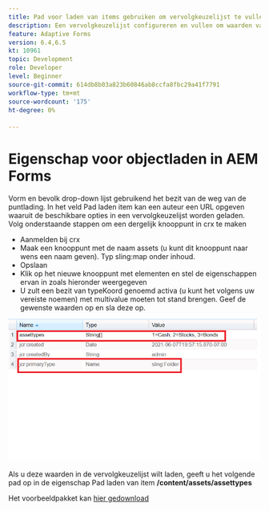 ```yaml
---
title: Pad voor laden van items gebruiken om vervolgkeuzelijst te vullen
description: Een vervolgkeuzelijst configureren en vullen om waarden van een crx-knooppunt te lezen
feature: Adaptive Forms
version: 6.4,6.5
kt: 10961
topic: Development
role: Developer
level: Beginner
source-git-commit: 614db8b03a823b60846ab8ccfa8fbc29a41f7791
workflow-type: tm+mt
source-wordcount: '175'
ht-degree: 0%

---
```


# Eigenschap voor objectladen in AEM Forms

Vorm en bevolk drop-down lijst gebruikend het bezit van de weg van de puntlading.
In het veld Pad laden item kan een auteur een URL opgeven waaruit de beschikbare opties in een vervolgkeuzelijst worden geladen.
Volg onderstaande stappen om een dergelijk knooppunt in crx te maken

* Aanmelden bij crx
* Maak een knooppunt met de naam assets (u kunt dit knooppunt naar wens een naam geven). Typ sling:map onder inhoud.
* Opslaan
* Klik op het nieuwe knooppunt met elementen en stel de eigenschappen ervan in zoals hieronder weergegeven
* U zult een bezit van typeKoord genoemd activa (u kunt het volgens uw vereiste noemen) met multivalue moeten tot stand brengen. Geef de gewenste waarden op en sla deze op.

![item-load-path](assets/item-load-path-crx.png)

Als u deze waarden in de vervolgkeuzelijst wilt laden, geeft u het volgende pad op in de eigenschap Pad laden van item  **/content/assets/assettypes**

Het voorbeeldpakket kan [hier gedownload](assets/item-load-path-package.zip)
